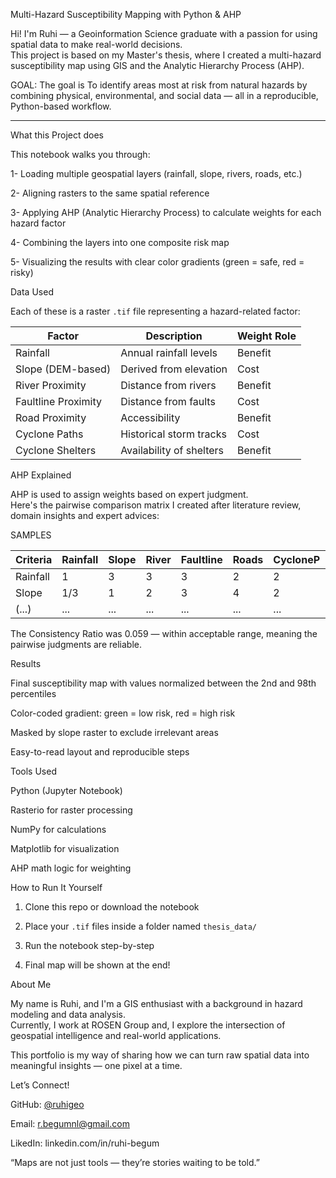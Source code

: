  Multi-Hazard Susceptibility Mapping with Python & AHP

Hi! I'm Ruhi — a Geoinformation Science graduate with a passion for using spatial data to make real-world decisions.  
This project is based on my Master's thesis, where I created a multi-hazard susceptibility map using GIS and the Analytic Hierarchy Process (AHP).

GOAL: The goal is To identify areas most at risk from natural hazards by combining physical, environmental, and social data — all in a reproducible, Python-based workflow.

---

What this Project does

This notebook walks you through:

1- Loading multiple geospatial layers (rainfall, slope, rivers, roads, etc.)

2- Aligning rasters to the same spatial reference

3- Applying AHP (Analytic Hierarchy Process) to calculate weights for each hazard factor

4- Combining the layers into one composite risk map

5- Visualizing the results with clear color gradients (green = safe, red = risky)


Data Used

Each of these is a raster `.tif` file representing a hazard-related factor:

| Factor             | Description                  | Weight Role |
|--------------------|------------------------------|-------------|
| Rainfall           | Annual rainfall levels       | Benefit     |
| Slope (DEM-based)  | Derived from elevation       | Cost        |
| River Proximity    | Distance from rivers         | Benefit     |
| Faultline Proximity| Distance from faults         | Cost        |
| Road Proximity     | Accessibility                | Benefit     |
| Cyclone Paths      | Historical storm tracks      | Cost        |
| Cyclone Shelters   | Availability of shelters     | Benefit     |


AHP Explained

AHP is used to assign weights based on expert judgment.  
Here's the pairwise comparison matrix I created after literature review, domain insights and expert advices:

SAMPLES

| Criteria       | Rainfall | Slope | River | Faultline | Roads | CycloneP | CycloneS |
|----------------|----------|-------|--------|------------|--------|-----------|-----------|
|     Rainfall   | 1        | 3     | 3      | 3          | 2      | 2         | 2         |
|     Slope      | 1/3      | 1     | 2      | 3          | 4      | 2         | 2         |
|   (...)        | ...      | ...   | ...    | ...        | ...    | ...       | ...       |

The Consistency Ratio was 0.059 — within acceptable range, meaning the pairwise judgments are reliable.


Results
 
 Final susceptibility map with values normalized between the 2nd and 98th percentiles
 
 Color-coded gradient: green = low risk, red = high risk
 
 Masked by slope raster to exclude irrelevant areas
 
 Easy-to-read layout and reproducible steps



Tools Used

Python (Jupyter Notebook)

Rasterio for raster processing

NumPy for calculations

Matplotlib for visualization

AHP math logic for weighting



How to Run It Yourself

1. Clone this repo or download the notebook

2. Place your `.tif` files inside a folder named `thesis_data/`

3. Run the notebook step-by-step

4. Final map will be shown at the end!



About Me

My name is Ruhi, and I'm a GIS enthusiast with a background in hazard modeling and data analysis.  
Currently, I work at ROSEN Group and,  I explore the intersection of geospatial intelligence and real-world applications.

This portfolio is my way of sharing how we can turn raw spatial data into meaningful insights — one pixel at a time.



Let’s Connect!

 GitHub:  [@ruhigeo](https://github.com/ruhigeo)
 
 Email:   r.begumnl@gmail.com 
 
 LikedIn: linkedin.com/in/ruhi-begum


 “Maps are not just tools — they’re stories waiting to be told.”


